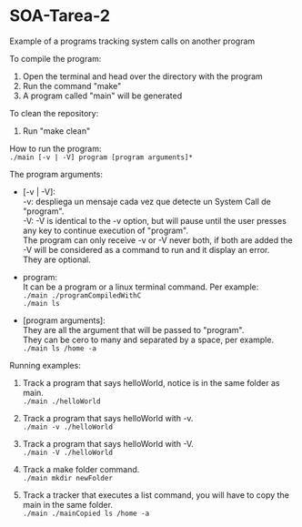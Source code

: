 # SOA-Tarea-2
Example of a programs tracking system calls on another program

To compile the program:
1. Open the terminal and head over the directory with the program
2. Run the command "make"
3. A program called "main" will be generated
    
To clean the repository:
1. Run "make clean"

How to run the program:  
    `./main [-v | -V] program [program arguments]*`

The program arguments:  
* [-v | -V]:  
    -v: despliega un mensaje cada vez que detecte un System Call de "program".  
    -V: -V is identical to the -v option, but will pause until the user presses any key to continue execution of "program".  
    The program can only receive -v or -V never both, if both are added the -V will be considered as a command to run and it display an error.  
    They are optional.  

* program:  
    It can be a program or a linux terminal command. Per example:  
        `./main ./programCompiledWithC`  
        `./main ls`
    
* [program arguments]:  
        They are all the argument that will be passed to "program".  
        They can be cero to many and separated by a space, per example.  
            `./main ls /home -a`  
    
Running examples:
1. Track a program that says helloWorld, notice is in the same folder as main.\
    `./main ./helloWorld`

2. Track a program that says helloWorld with -v.\
    `./main -v ./helloWorld`

3. Track a program that says helloWorld with -V.\
    `./main -V ./helloWorld`

4. Track a make folder command.\
    `./main mkdir newFolder`

5. Track a tracker that executes a list command, you will have to copy the main in the same folder.\
    `./main ./mainCopied ls /home -a`
